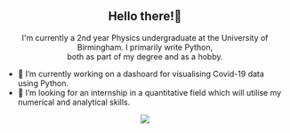 <h2 align = "center"> Hello there!👋</h2>
<p align = 'center'> I'm currently a 2nd year Physics undergraduate at the University of Birmingham. I primarily write Python, <br> both as part of my degree and as a hobby. </p>

- 🔭 I’m currently working on a dashoard for visualising Covid-19 data using Python.
- 👯 I’m looking for an internship in a quantitative field which will utilise my numerical and analytical skills.

<!--
**solomonsanderson/solomonsanderson** is a ✨ _special_ ✨ repository because its `README.md` (this file) appears on your GitHub profile.

Here are some ideas to get you started:

- 🔭 I’m currently working on ...
- 🌱 I’m currently learning ...
- 👯 I’m looking to collaborate on ...
- 🤔 I’m looking for help with ...
- 💬 Ask me about ...
- 📫 How to reach me: ...
- 😄 Pronouns: ...
- ⚡ Fun fact: ...
-->
<p align = 'center'>
<img src="https://github-readme-stats.vercel.app/api?username=solomonsanderson&theme=dark" />
<!-- 
<img src = "https://github-readme-stats.vercel.app/api/top-langs/?username=solomonsanderson" /> 
-->

